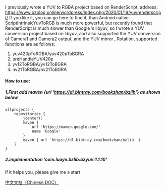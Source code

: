I previously wrote a YUV to RGBA project based on RenderScript, address: https://www.bzblog.online/wordpress/index.php/2020/01/19/yuvrenderscript/ If you like it, you can go here to find it, than Android native ScriptIntrinsicYuvToRGB is much more powerful, but recently found that RenderScript is much slower than Google ’s libyuv, so I wrote a YUV conversion project based on libyuv, and also supported the YUV conversion of Camera1 and Camera2 output, and the YUV mirror , Rotation, supported functions are as follows:

1. yuv420pToRGBA/yuv420pToBGRA
2. preHandleYUV420p
3. yv12ToRGBA/yv12ToBGRA
4. nv21ToRGBA/nv21ToBGRA



#### How to use:

##### 1.First add maven {url 'https://dl.bintray.com/bookzhan/bzlib'} as shown below

```
allprojects {
    repositories {
        jcenter()
        maven {
            url 'https://maven.google.com/'
            name 'Google'
        }
        maven { url 'https://dl.bintray.com/bookzhan/bzlib' }
    }
}
```

##### 2.implementation 'com.luoye.bzlib:bzyuv:1.1.10'



If it helps you, please give me a start



[中文文档（Chinese DOC）](https://github.com/bookzhan/bzyuvlib/blob/master/README_cn.md)

